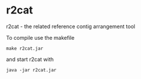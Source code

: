 r2cat
=====

r2cat - the related reference contig arrangement tool


To compile use the makefile

    make r2cat.jar

and start r2cat with

    java -jar r2cat.jar

